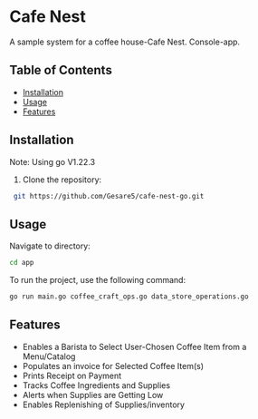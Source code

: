 # Cafe Nest
A sample system for a coffee house-Cafe Nest.
Console-app.

## Table of Contents
- [Installation](#installation)
- [Usage](#usage)
- [Features](#features)

## Installation
Note: Using go V1.22.3

1. Clone the repository:
```bash
 git https://github.com/Gesare5/cafe-nest-go.git
```

## Usage
Navigate to directory:
```bash
cd app
```

To run the project, use the following command:
```bash
go run main.go coffee_craft_ops.go data_store_operations.go 
```

## Features
* Enables a Barista to Select User-Chosen Coffee Item from a Menu/Catalog
* Populates an invoice for Selected Coffee Item(s)
* Prints Receipt on Payment
* Tracks Coffee Ingredients and Supplies
* Alerts when Supplies are Getting Low
* Enables Replenishing of Supplies/inventory